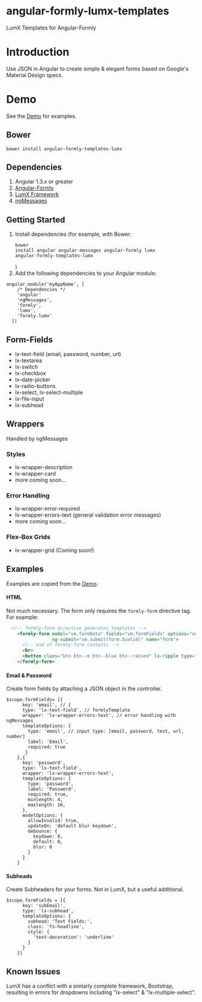 angular-formly-lumx-templates
=============================

LumX Templates for Angular-Formly

# Introduction

Use JSON in Angular to create simple & elegant forms based on Google's Material Design specs. 

# Demo

See the [Demo](https://formly-lumx.herokuapp.com/ "Angular-Formly-Lumx Demo") for examples.

## Bower

<pre><code>bower install angular-formly-templates-lumx</code></pre>

## Dependencies

1. Angular 1.3.x or greater
2. [Angular-Formly](https://github.com/formly-js/angular-formly "Angular-Formly") 
3. [LumX Framework](http://ui.lumapps.com/ "LumX Framework") 
4. [ngMessages](https://docs.angularjs.org/api/ngMessages/directive/ngMessages "ngMessages Docs")

## Getting Started

1. Install dependencies (for example, with Bower: <pre><code>bower install angular angular-messages angular-formly lumx angular-formly-templates-lumx</code></pre>)
2. Add the following dependencies to your Angular module:

<pre><code>angular.module('myAppName', [
    /* Dependencies */
    'angular'
    'ngMessages',
    'formly',
    'lumx',
    'formly.lumx'
  ])</code></pre>
  
## Form-Fields

- lx-text-field (email, password, number, url)
- lx-textarea
- lx-switch
- lx-checkbox
- lx-date-picker
- lx-radio-buttons
- lx-select, lx-select-multiple
- lx-file-input
- lx-subhead

## Wrappers
Handled by ngMessages

### Styles
- lx-wrapper-description
- lx-wrapper-card
- more coming soon...

### Error Handling
- lx-wrapper-error-required
- lx-wrapper-errors-text (general validation error messages)
- more coming soon...

### Flex-Box Grids
- lx-wrapper-grid (Coming soon!)
  
## Examples
  
  Examples are copied from the [Demo](https://formly-lumx.herokuapp.com/ "Angular-Formly-Lumx Demo").
  
#### HTML
  
  Not much necessary. The form only requires the <code>formly-form</code> directive tag. For example:
  
```html
  <!-- formly-form directive generates templates -->
    <formly-form model="vm.formData" fields="vm.formFields" options="vm.formOptions"
                 ng-submit="vm.submit(form.$valid)" name="form">
      <!-- end of formly-form contents -->
      <br>
      <button class="btn btn--m btn--blue btn--raised" lx-ripple type="submit">Submit</button>
    </formly-form>
```
  
#### Email & Password
  
  Create form fields by attaching a JSON object in the controller.
  
  <pre><code>$scope.formFields= [{
      key: 'email', // {
      type: 'lx-text-field', // formlyTemplate
      wrapper: 'lx-wrapper-errors-text', // error handling with ngMessages
      templateOptions: {
        type: 'email', // input type: [email, password, text, url, number]
        label: 'Email',
        required: true
       }
    },{
      key: 'password',
      type: 'lx-text-field',
      wrapper: 'lx-wrapper-errors-text',
      templateOptions: {
        type: 'password',
        label: 'Password',
        required: true,
        minlength: 4,
        maxlength: 16,
      },
      modelOptions: { 
        allowInvalid: true,
        updateOn: 'default blur keydown',
        debounce: {
          keydown: 0,
          default: 0,
          blur: 0
        }
      }
    }</code></pre>

#### Subheads

Create Subheaders for your forms. Not in LumX, but a useful additional.

<pre><code>$scope.formFields = [{
      key: 'subEmail',
      type: 'lx-subhead',
      templateOptions: {
        subhead: 'Text Fields:',
        class: 'fs-headline',
        style: {
          'text-decoration': 'underline'
        }
      }
    }]</code></pre>
    
## Known Issues

LumX has a conflict with a simlarly complete framework, Bootstrap, resulting in errors for dropdowns including "lx-select" & "lx-multiple-select".
